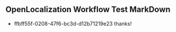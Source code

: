 ## OpenLocalization Workflow Test MarkDown
* ffbff55f-0208-47f6-bc3d-d12b71219e23 thanks!

<!--HONumber=Jul16_HO3-->


